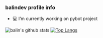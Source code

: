 ### balindev profile info





- 💻 I’m currently working on pybot project

![balin's github stats](https://github-readme-stats.vercel.app/api?username=balindev&show_icons=true&theme=dark)
[![Top Langs](https://github-readme-stats.vercel.app/api/top-langs/?username=balindev&theme=dark)](https://github.com/anuraghazra/github-readme-stats)
